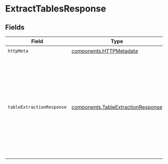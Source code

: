 # ExtractTablesResponse


## Fields

| Field                                                                                             | Type                                                                                              | Required                                                                                          | Description                                                                                       | Example                                                                                           |
| ------------------------------------------------------------------------------------------------- | ------------------------------------------------------------------------------------------------- | ------------------------------------------------------------------------------------------------- | ------------------------------------------------------------------------------------------------- | ------------------------------------------------------------------------------------------------- |
| `httpMeta`                                                                                        | [components.HTTPMetadata](../../models/components/httpmetadata.md)                                | :heavy_check_mark:                                                                                | N/A                                                                                               |                                                                                                   |
| `tableExtractionResponse`                                                                         | [components.TableExtractionResponse](../../models/components/tableextractionresponse.md)          | :heavy_minus_sign:                                                                                | The extracted tables                                                                              | {<br/>"pageNumber": 1,<br/>"title": "Customers",<br/>"content": [<br/>[<br/>"Number",<br/>"Name"<br/>],<br/>[<br/>1,<br/>"John Doe"<br/>]<br/>]<br/>} |